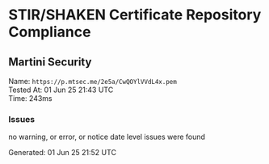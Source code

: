 # STIR/SHAKEN Certificate Repository Compliance

## Martini Security

Name: `https://p.mtsec.me/2e5a/CwQOYlVVdL4x.pem`\
Tested At: 01 Jun 25 21:43 UTC\
Time: 243ms

### Issues

no warning, or error, or notice date level issues were found

Generated: 01 Jun 25 21:52 UTC